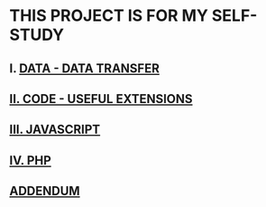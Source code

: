 # THIS PROJECT IS FOR MY SELF-STUDY

## I. [DATA - DATA TRANSFER](https://github.com/TamLNM/SELF-STUDY/blob/master/I.%20DOCUMENTATION/Chapter1.md)

## [II. CODE - USEFUL EXTENSIONS](https://github.com/TamLNM/SELF-STUDY/blob/master/I.%20DOCUMENTATION/Chapter2.md)

## [III. JAVASCRIPT](https://github.com/TamLNM/SELF-STUDY/blob/master/Chapter2_Javascript.md)

## [IV. PHP]() <updating>

## [ADDENDUM](https://github.com/TamLNM/SELF-STUDY/blob/master/I.%20DOCUMENTATION/Chapter_Addendum)

